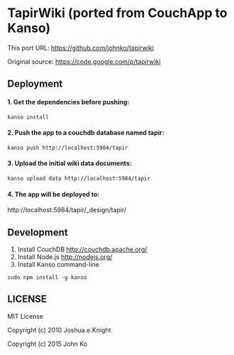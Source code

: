 # TapirWiki (ported from CouchApp to Kanso)

This port URL: https://github.com/johnko/tapirwiki

Original source: https://code.google.com/p/tapirwiki

## Deployment

#### 1. Get the dependencies before pushing:

```
kanso install
```

#### 2. Push the app to a couchdb database named tapir:

```
kanso push http://localhost:5984/tapir
```

#### 3. Upload the initial wiki data documents:

```
kanso upload data http://localhost:5984/tapir
```

#### 4. The app will be deployed to:

http://localhost:5984/tapir/_design/tapir/

## Development

1. Install CouchDB http://couchdb.apache.org/
2. Install Node.js http://nodejs.org/
3. Install Kanso command-line
```
sudo npm install -g kanso
```

## LICENSE

MIT License

Copyright (c) 2010 Joshua.e.Knight

Copyright (c) 2015 John Ko
